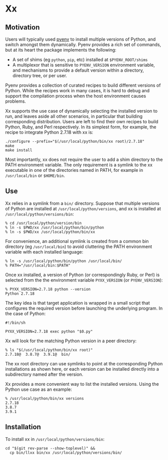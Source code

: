 # Xx

## Motivation

Users will typically used [pyenv](https://github.com/pyenv/pyenv) to
install multiple versions of Python, and switch amongst them dynamically.
Pyenv provides a rich set of commands, but at its heart the package
implements the following:
* A set of shims (eg `python`, `pip`, etc) installed at `$PYENV_ROOT/shims`
* A multiplexor that is sensitive to `PYENV_VERSION` environment variable,
  and mechanisms to provide a default version within a directory,
  directory tree, or per user.

Pyenv provides a collection of curated recipes to build different
versions of Python. While the recipes work in many cases, it is
hard to debug and support the compilation process when the
host environment causes problems.

Xx supports the use case of dynamically selecting the installed
version to run, and leaves aside all other scenarios, in particular
that building corresponding distribution. Users are left to find their
own recipes to build Python, Ruby, and Perl respectively. In its
simplest form, for example, the recipe to integrate Python 2.7.18
with xx is:

```
./configure --prefix="$(/usr/local/python/bin/xx root)/2.7.18"
make
make install
```

Most importantly, xx does not require the user to add a shim
directory to the PATH environment variable. The only requirement
is a symlink to the xx executable in one of the directories named
in PATH, for example in `/usr/local/bin` or `$HOME/bin`.

## Use

Xx relies in a symlink from a `bin/` directory. Suppose that multiple
versions of Python are installed at `/usr/local/python/versions`, and
xx is installed at `/usr/local/python/versions/bin`:
```
% cd /usr/local/python/version/bin
% ln -s $PWD/xx /usr/local/python/bin/python
% ln -s $PWD/xx /usr/local/python/bin/xx
```

For convenience, an additional symlink is created from a common
bin directory (eg `/usr/local/bin`) to avoid cluttering the
PATH environment variable with each installed language:
```
% ln -s /usr/local/python/bin/python /usr/local/bin/
% PATH="/usr/local/bin:$PATH"
```

Once xx installed, a version of Python (or correspondingly
Ruby, or Perl) is selected from the the environment variable
`PYXX_VERSION` (or `PYENV_VERSION`):
```
% PYXX_VERSION=2.7.18 python --version
Python 2.7.18
```

The key idea is that target application is wrapped in a small
script that configures the required version before launching the
underlying program. In the case of Python:
```
#!/bin/sh

PYXX_VERSION=2.7.18 exec python "$0.py"
```

Xx will look for the matching Python version in a peer directory:
```
% ls "$(/usr/local/python/bin/xx root)"
2.7.18@  3.8.7@  3.9.1@  bin/
```

The xx root directory can use symlinks to point at the
corresponding Python installations as shown here, or each
version can be installed directly into a subdirectory named
after the version.

Xx provides a more convenient way to list the installed versions.
Using the Python use case as an example:
```
% /usr/local/python/bin/xx versions
2.7.18
3.8.7
3.9.1
```

## Installation

To install xx in `/usr/local/python/versions/bin`:
```
cd "$(git rev-parse --show-toplevel)" &&
  cp bin/llxx bin/xx /usr/local/python/versions/bin/
```
